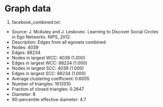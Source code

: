 # Graph data

1. facebook\_combined.txt: 
  - Source: J. McAuley and J. Leskovec. Learning to Discover Social Circles in Ego Networks. NIPS, 2012.
  - Description: Edges from all egonets combined.
  - Nodes: 4039
  - Edges: 88234
  - Nodes in largest WCC: 4039 (1.000)
  - Edges in largest WCC: 88234 (1.000)
  - Nodes in largest SCC: 4039 (1.000)
  - Edges in largest SCC: 88234 (1.000)
  - Average clustering coefficient: 0.6055
  - Number of triangles: 1612010
  - Fraction of closed triangles: 0.2647
  - Diameter: 8
  - 90-percentile effective diameter: 4.7
